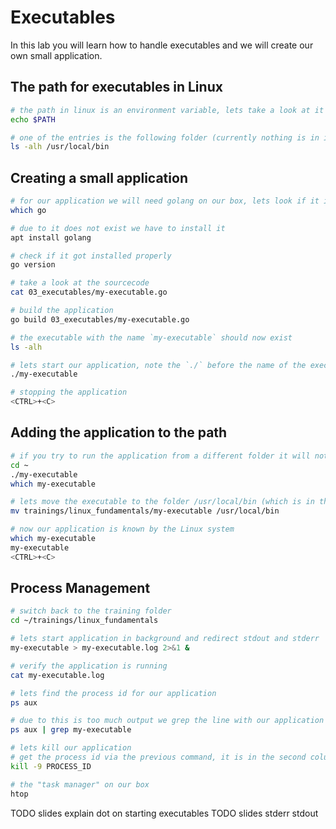 # Executables

In this lab you will learn how to handle executables and we will create our own small application.

## The path for executables in Linux

```bash
# the path in linux is an environment variable, lets take a look at it
echo $PATH

# one of the entries is the following folder (currently nothing is in it)
ls -alh /usr/local/bin
```

## Creating a small application

```bash
# for our application we will need golang on our box, lets look if it is installed 
which go

# due to it does not exist we have to install it
apt install golang

# check if it got installed properly
go version

# take a look at the sourcecode
cat 03_executables/my-executable.go

# build the application
go build 03_executables/my-executable.go

# the executable with the name `my-executable` should now exist
ls -alh

# lets start our application, note the `./` before the name of the executable
./my-executable

# stopping the application
<CTRL>+<C>
```

## Adding the application to the path
```bash
# if you try to run the application from a different folder it will not work out
cd ~
./my-executable
which my-executable

# lets move the executable to the folder /usr/local/bin (which is in the PATH environment variable)
mv trainings/linux_fundamentals/my-executable /usr/local/bin

# now our application is known by the Linux system
which my-executable
my-executable
<CTRL>+<C>
```

## Process Management

```bash
# switch back to the training folder
cd ~/trainings/linux_fundamentals

# lets start application in background and redirect stdout and stderr
my-executable > my-executable.log 2>&1 & 

# verify the application is running
cat my-executable.log

# lets find the process id for our application
ps aux

# due to this is too much output we grep the line with our application
ps aux | grep my-executable

# lets kill our application
# get the process id via the previous command, it is in the second column
kill -9 PROCESS_ID

# the "task manager" on our box
htop
```

TODO slides explain dot on starting executables
TODO slides stderr stdout
